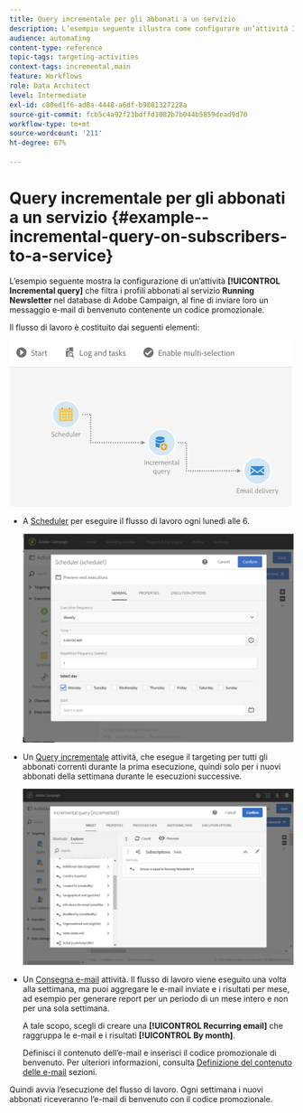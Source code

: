 ```yaml
---
title: Query incrementale per gli abbonati a un servizio
description: L’esempio seguente illustra come configurare un’attività Incremental query per filtrare gli abbonati a un servizio.
audience: automating
content-type: reference
topic-tags: targeting-activities
context-tags: incremental,main
feature: Workflows
role: Data Architect
level: Intermediate
exl-id: c80ed1f6-ad8a-4448-a6df-b9881327228a
source-git-commit: fcb5c4a92f23bdffd1082b7b044b5859dead9d70
workflow-type: tm+mt
source-wordcount: '211'
ht-degree: 67%

---
```


# Query incrementale per gli abbonati a un servizio {#example--incremental-query-on-subscribers-to-a-service}

L’esempio seguente mostra la configurazione di un’attività **[!UICONTROL Incremental query]** che filtra i profili abbonati al servizio **Running Newsletter** nel database di Adobe Campaign, al fine di inviare loro un messaggio e-mail di benvenuto contenente un codice promozionale.

Il flusso di lavoro è costituito dai seguenti elementi:

![](assets/incremental_query_example1.png)

* A [Scheduler](../../automating/using/scheduler.md) per eseguire il flusso di lavoro ogni lunedì alle 6.

  ![](assets/incremental_query_example2.png)

* Un [Query incrementale](../../automating/using/incremental-query.md) attività, che esegue il targeting per tutti gli abbonati correnti durante la prima esecuzione, quindi solo per i nuovi abbonati della settimana durante le esecuzioni successive.

  ![](assets/incremental_query_example3.png)

* Un [Consegna e-mail](../../automating/using/email-delivery.md) attività. Il flusso di lavoro viene eseguito una volta alla settimana, ma puoi aggregare le e-mail inviate e i risultati per mese, ad esempio per generare report per un periodo di un mese intero e non per una sola settimana.

  A tale scopo, scegli di creare una **[!UICONTROL Recurring email]** che raggruppa le e-mail e i risultati **[!UICONTROL By month]**.

  Definisci il contenuto dell’e-mail e inserisci il codice promozionale di benvenuto. Per ulteriori informazioni, consulta [Definizione del contenuto delle e-mail](../../designing/using/personalization.md) sezioni.

Quindi avvia l’esecuzione del flusso di lavoro. Ogni settimana i nuovi abbonati riceveranno l’e-mail di benvenuto con il codice promozionale.
